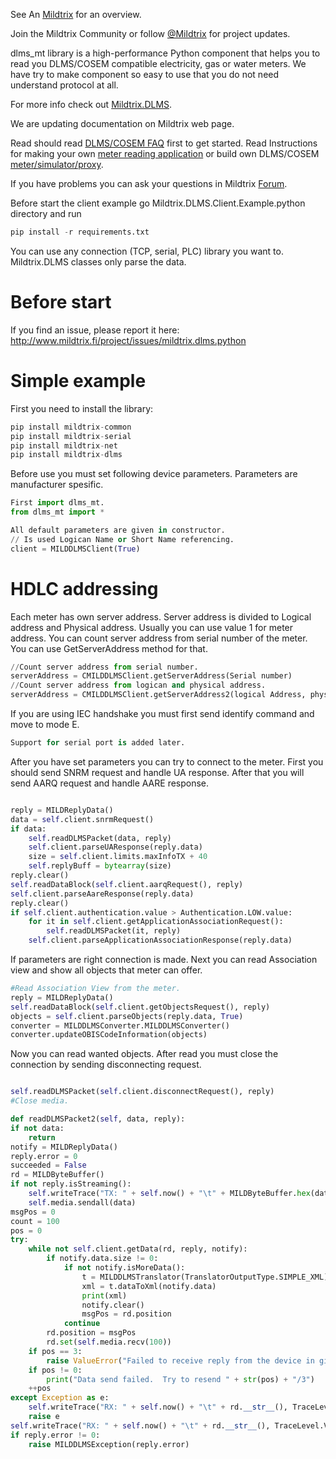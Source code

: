 See An [Mildtrix](http://www.mildtrix.org/ "Mildtrix") for an overview.

Join the Mildtrix Community or follow [@Mildtrix](https://twitter.com/mildtrixorg "@Mildtrix") for project updates.

dlms_mt library is a high-performance Python component that helps you to read you DLMS/COSEM compatible electricity, gas or water meters. We have try to make component so easy to use that you do not need understand protocol at all.

For more info check out [Mildtrix.DLMS](http://www.mildtrix.fi/index.php?q=Mildtrix.DLMS "Mildtrix.DLMS").

We are updating documentation on Mildtrix web page. 

Read should read [DLMS/COSEM FAQ](http://www.mildtrix.org/index.php?q=DLMSCOSEMFAQ) first to get started. Read Instructions for making your own [meter reading application](http://www.mildtrix.org/index.php?q=DLMSIntro) or build own 
DLMS/COSEM [meter/simulator/proxy](http://www.mildtrix.org/index.php?q=OwnDLMSMeter).

If you have problems you can ask your questions in Mildtrix [Forum](http://www.mildtrix.org/forum).

Before start the client example go Mildtrix.DLMS.Client.Example.python directory and run
```Python
pip install -r requirements.txt
```

You can use any connection (TCP, serial, PLC) library you want to.
Mildtrix.DLMS classes only parse the data.

Before start
=========================== 

If you find an issue, please report it here:
http://www.mildtrix.fi/project/issues/mildtrix.dlms.python


Simple example
=========================== 
First you need to install the library:

```Python
pip install mildtrix-common
pip install mildtrix-serial
pip install mildtrix-net
pip install mildtrix-dlms
```

Before use you must set following device parameters. 
Parameters are manufacturer spesific.

```Python
First import dlms_mt. 
from dlms_mt import *

All default parameters are given in constructor.
// Is used Logican Name or Short Name referencing.
client = MILDDLMSClient(True)

```

HDLC addressing
=========================== 

Each meter has own server address. Server address is divided to Logical address and Physical address.
Usually you can use value 1 for meter address. You can count server address from serial number of the meter.
You can use GetServerAddress method for that.

```Python
//Count server address from serial number.
serverAddress = CMILDDLMSClient.getServerAddress(Serial number)
//Count server address from logican and physical address.
serverAddress = CMILDDLMSClient.getServerAddress2(logical Address, physical Address, Address size in bytes);
```

If you are using IEC handshake you must first send identify command and move to mode E.

```Python
Support for serial port is added later.
```

After you have set parameters you can try to connect to the meter.
First you should send SNRM request and handle UA response.
After that you will send AARQ request and handle AARE response.


```Python

reply = MILDReplyData()
data = self.client.snrmRequest()
if data:
    self.readDLMSPacket(data, reply)
    self.client.parseUAResponse(reply.data)
    size = self.client.limits.maxInfoTX + 40
    self.replyBuff = bytearray(size)
reply.clear()
self.readDataBlock(self.client.aarqRequest(), reply)
self.client.parseAareResponse(reply.data)
reply.clear()
if self.client.authentication.value > Authentication.LOW.value:
    for it in self.client.getApplicationAssociationRequest():
        self.readDLMSPacket(it, reply)
    self.client.parseApplicationAssociationResponse(reply.data)
```

If parameters are right connection is made.
Next you can read Association view and show all objects that meter can offer.

```Python
#Read Association View from the meter.
reply = MILDReplyData()
self.readDataBlock(self.client.getObjectsRequest(), reply)
objects = self.client.parseObjects(reply.data, True)
converter = MILDDLMSConverter.MILDDLMSConverter()
converter.updateOBISCodeInformation(objects)

```
Now you can read wanted objects. After read you must close the connection by sending
disconnecting request.

```Python

self.readDLMSPacket(self.client.disconnectRequest(), reply)
#Close media.

```

```Python
def readDLMSPacket2(self, data, reply):
if not data:
    return
notify = MILDReplyData()
reply.error = 0
succeeded = False
rd = MILDByteBuffer()
if not reply.isStreaming():
    self.writeTrace("TX: " + self.now() + "\t" + MILDByteBuffer.hex(data), TraceLevel.VERBOSE)
    self.media.sendall(data)
msgPos = 0
count = 100
pos = 0
try:
    while not self.client.getData(rd, reply, notify):
        if notify.data.size != 0:
            if not notify.isMoreData():
                t = MILDDLMSTranslator(TranslatorOutputType.SIMPLE_XML)
                xml = t.dataToXml(notify.data)
                print(xml)
                notify.clear()
                msgPos = rd.position
            continue
        rd.position = msgPos
        rd.set(self.media.recv(100))
    if pos == 3:
        raise ValueError("Failed to receive reply from the device in given time.")
    if pos != 0:
        print("Data send failed.  Try to resend " + str(pos) + "/3")
    ++pos
except Exception as e:
    self.writeTrace("RX: " + self.now() + "\t" + rd.__str__(), TraceLevel.ERROR)
    raise e
self.writeTrace("RX: " + self.now() + "\t" + rd.__str__(), TraceLevel.VERBOSE)
if reply.error != 0:
    raise MILDDLMSException(reply.error)
```